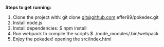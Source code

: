 <strong>Steps to get running:</strong><br />
1) Clone the project with: git clone git@github.com:effer89/pokedex.git<br />
2) Install node.js<br />
3) Install dependencies: $ npm install<br />
4) Run webpack to compile the scripts $ ./node_modules/.bin/webpack<br />
5) Enjoy the pokedex! opening the src/index.html
